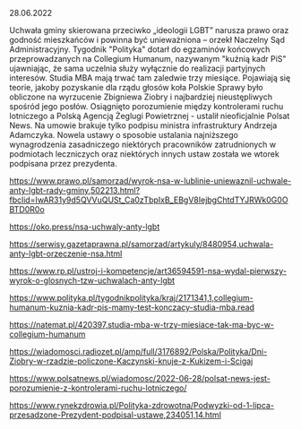 28.06.2022

Uchwała gminy skierowana przeciwko „ideologii LGBT” narusza prawo oraz godność mieszkańców i powinna być unieważniona – orzekł Naczelny Sąd Administracyjny. Tygodnik "Polityka" dotarł do egzaminów końcowych przeprowadzanych na Collegium Humanum, nazywanym "kuźnią kadr PiS" ujawniając, że sama uczelnia służy wyłącznie do realizacji partyjnych interesów. Studia MBA mają trwać tam zaledwie trzy miesiące. Pojawiają się teorie, jakoby pozyskanie dla rządu głosów koła Polskie Sprawy było obliczone na wyrzucenie Zbigniewa Ziobry i najbardziej nieustępliwych spośród jego posłów. Osiągnięto porozumienie między kontrolerami ruchu lotniczego a Polską Agencją Żeglugi Powietrznej - ustalił nieoficjalnie Polsat News. Na umowie brakuje tylko podpisu ministra infrastruktury Andrzeja Adamczyka. Nowela ustawy o sposobie ustalania najniższego wynagrodzenia zasadniczego niektórych pracowników zatrudnionych w podmiotach leczniczych oraz niektórych innych ustaw została we wtorek podpisana przez prezydenta.

https://www.prawo.pl/samorzad/wyrok-nsa-w-lublinie-uniewaznil-uchwale-anty-lgbt-rady-gminy,502213.html?fbclid=IwAR31y9d5QVVuQUSt_Ca0zTbpIxB_EBgV8IejbgChtdTYJRWk0G0OBTD0R0o

https://oko.press/nsa-uchwaly-anty-lgbt

https://serwisy.gazetaprawna.pl/samorzad/artykuly/8480954,uchwala-anty-lgbt-orzeczenie-nsa.html

https://www.rp.pl/ustroj-i-kompetencje/art36594591-nsa-wydal-pierwszy-wyrok-o-glosnych-tzw-uchwalach-anty-lgbt

https://www.polityka.pl/tygodnikpolityka/kraj/2171341,1,collegium-humanum-kuznia-kadr-pis-mamy-test-konczacy-studia-mba.read

https://natemat.pl/420397,studia-mba-w-trzy-miesiace-tak-ma-byc-w-collegium-humanum

https://wiadomosci.radiozet.pl/amp/full/3176892/Polska/Polityka/Dni-Ziobry-w-rzadzie-policzone-Kaczynski-knuje-z-Kukizem-i-Scigaj

https://www.polsatnews.pl/wiadomosc/2022-06-28/polsat-news-jest-porozumienie-z-kontrolerami-ruchu-lotniczego/

https://www.rynekzdrowia.pl/Polityka-zdrowotna/Podwyzki-od-1-lipca-przesadzone-Prezydent-podpisal-ustawe,234051,14.html
